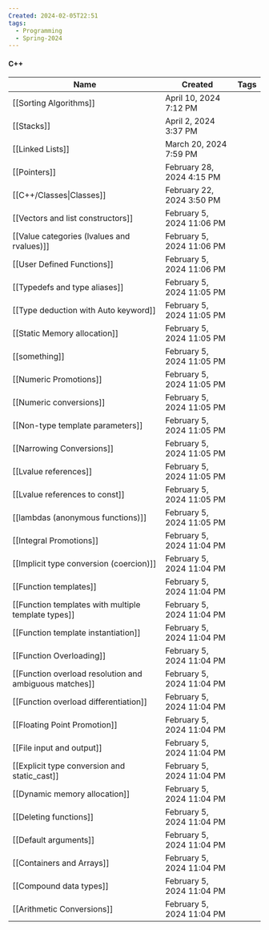 ```yaml
---
Created: 2024-02-05T22:51
tags:
  - Programming
  - Spring-2024
---
```

#### C++

| Name                                                   | Created                   | Tags |
| ------------------------------------------------------ | ------------------------- | ---- |
| [[Sorting Algorithms]]                                 | April 10, 2024 7:12 PM    |      |
| [[Stacks]]                                             | April 2, 2024 3:37 PM     |      |
| [[Linked Lists]]                                       | March 20, 2024 7:59 PM    |      |
| [[Pointers]]                                           | February 28, 2024 4:15 PM |      |
| [[C++/Classes\|Classes]]                               | February 22, 2024 3:50 PM |      |
| [[Vectors and list constructors]]                      | February 5, 2024 11:06 PM |      |
| [[Value categories (lvalues and rvalues)]]             | February 5, 2024 11:06 PM |      |
| [[User Defined Functions]]                             | February 5, 2024 11:06 PM |      |
| [[Typedefs and type aliases]]                          | February 5, 2024 11:05 PM |      |
| [[Type deduction with Auto keyword]]                   | February 5, 2024 11:05 PM |      |
| [[Static Memory allocation]]                           | February 5, 2024 11:05 PM |      |
| [[something]]                                          | February 5, 2024 11:05 PM |      |
| [[Numeric Promotions]]                                 | February 5, 2024 11:05 PM |      |
| [[Numeric conversions]]                                | February 5, 2024 11:05 PM |      |
| [[Non-type template parameters]]                       | February 5, 2024 11:05 PM |      |
| [[Narrowing Conversions]]                              | February 5, 2024 11:05 PM |      |
| [[Lvalue references]]                                  | February 5, 2024 11:05 PM |      |
| [[Lvalue references to const]]                         | February 5, 2024 11:05 PM |      |
| [[lambdas (anonymous functions)]]                      | February 5, 2024 11:05 PM |      |
| [[Integral Promotions]]                                | February 5, 2024 11:04 PM |      |
| [[Implicit type conversion (coercion)]]                | February 5, 2024 11:04 PM |      |
| [[Function templates]]                                 | February 5, 2024 11:04 PM |      |
| [[Function templates with multiple template types]]    | February 5, 2024 11:04 PM |      |
| [[Function template instantiation]]                    | February 5, 2024 11:04 PM |      |
| [[Function Overloading]]                               | February 5, 2024 11:04 PM |      |
| [[Function overload resolution and ambiguous matches]] | February 5, 2024 11:04 PM |      |
| [[Function overload differentiation]]                  | February 5, 2024 11:04 PM |      |
| [[Floating Point Promotion]]                           | February 5, 2024 11:04 PM |      |
| [[File input and output]]                              | February 5, 2024 11:04 PM |      |
| [[Explicit type conversion and static_cast]]           | February 5, 2024 11:04 PM |      |
| [[Dynamic memory allocation]]                          | February 5, 2024 11:04 PM |      |
| [[Deleting functions]]                                 | February 5, 2024 11:04 PM |      |
| [[Default arguments]]                                  | February 5, 2024 11:04 PM |      |
| [[Containers and Arrays]]                              | February 5, 2024 11:04 PM |      |
| [[Compound data types]]                                | February 5, 2024 11:04 PM |      |
| [[Arithmetic Conversions]]                             | February 5, 2024 11:04 PM |      |
